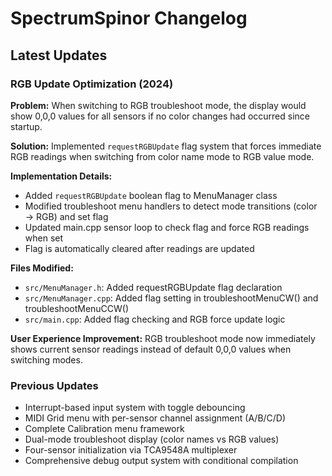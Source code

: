 # SpectrumSpinor Changelog

## Latest Updates

### RGB Update Optimization (2024)
**Problem:** When switching to RGB troubleshoot mode, the display would show 0,0,0 values for all sensors if no color changes had occurred since startup.

**Solution:** Implemented `requestRGBUpdate` flag system that forces immediate RGB readings when switching from color name mode to RGB value mode.

**Implementation Details:**
- Added `requestRGBUpdate` boolean flag to MenuManager class
- Modified troubleshoot menu handlers to detect mode transitions (color → RGB) and set flag
- Updated main.cpp sensor loop to check flag and force RGB readings when set
- Flag is automatically cleared after readings are updated

**Files Modified:**
- `src/MenuManager.h`: Added requestRGBUpdate flag declaration
- `src/MenuManager.cpp`: Added flag setting in troubleshootMenuCW() and troubleshootMenuCCW()
- `src/main.cpp`: Added flag checking and RGB force update logic

**User Experience Improvement:** 
RGB troubleshoot mode now immediately shows current sensor readings instead of default 0,0,0 values when switching modes.

### Previous Updates
- Interrupt-based input system with toggle debouncing
- MIDI Grid menu with per-sensor channel assignment (A/B/C/D)
- Complete Calibration menu framework
- Dual-mode troubleshoot display (color names vs RGB values)
- Four-sensor initialization via TCA9548A multiplexer
- Comprehensive debug output system with conditional compilation